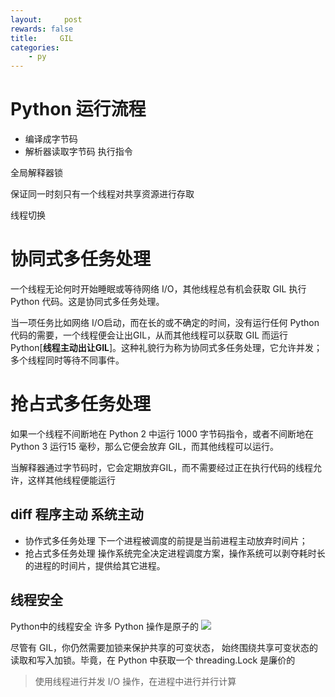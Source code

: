 ```yaml
---
layout:     post
rewards: false
title:     GIL
categories:
    - py
---
```


# Python 运行流程

 - 编译成字节码
 - 解析器读取字节码 执行指令


全局解释器锁

保证同一时刻只有一个线程对共享资源进行存取

线程切换


# 协同式多任务处理
一个线程无论何时开始睡眠或等待网络 I/O，其他线程总有机会获取 GIL 执行 Python 代码。这是协同式多任务处理。

当一项任务比如网络 I/O启动，而在长的或不确定的时间，没有运行任何 Python 代码的需要，一个线程便会让出GIL，从而其他线程可以获取 GIL 而运行 Python[**线程主动出让GIL**]。这种礼貌行为称为协同式多任务处理，它允许并发；多个线程同时等待不同事件。



# 抢占式多任务处理
如果一个线程不间断地在 Python 2 中运行 1000 字节码指令，或者不间断地在 Python 3 运行15 毫秒，那么它便会放弃 GIL，而其他线程可以运行。

当解释器通过字节码时，它会定期放弃GIL，而不需要经过正在执行代码的线程允许，这样其他线程便能运行

## diff 程序主动  系统主动
- 协作式多任务处理
  下一个进程被调度的前提是当前进程主动放弃时间片；
- 抢占式多任务处理
  操作系统完全决定进程调度方案，操作系统可以剥夺耗时长的进程的时间片，提供给其它进程。


## 线程安全
Python中的线程安全 许多 Python 操作是原子的
![](https://cdn.jsdelivr.net/gh/631068264/img/006tNbRwgy1fud4l8qfd0j314e14kacf.jpg)

尽管有 GIL，你仍然需要加锁来保护共享的可变状态， 始终围绕共享可变状态的读取和写入加锁。毕竟，在 Python 中获取一个 threading.Lock 是廉价的

>使用线程进行并发 I/O 操作，在进程中进行并行计算